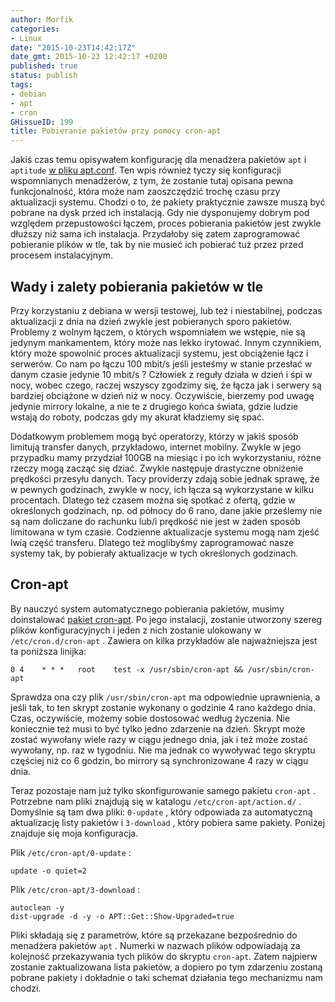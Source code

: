```yaml
---
author: Morfik
categories:
- Linux
date: "2015-10-23T14:42:17Z"
date_gmt: 2015-10-23 12:42:17 +0200
published: true
status: publish
tags:
- debian
- apt
- cron
GHissueID: 199
title: Pobieranie pakietów przy pomocy cron-apt
---
```


Jakiś czas temu opisywałem konfigurację dla menadżera pakietów `apt` i `aptitude` [w pliku
apt.conf][1]. Ten wpis również tyczy się konfiguracji wspomnianych menadżerów, z tym, że zostanie
tutaj opisana pewna funkcjonalność, która może nam zaoszczędzić trochę czasu przy aktualizacji
systemu. Chodzi o to, że pakiety praktycznie zawsze muszą być pobrane na dysk przed ich instalacją.
Gdy nie dysponujemy dobrym pod względem przepustowości łączem, proces pobierania pakietów jest
zwykle dłuższy niż sama ich instalacja. Przydałoby się zatem zaprogramować pobieranie plików w tle,
tak by nie musieć ich pobierać tuż przez przed procesem instalacyjnym.

<!--more-->
## Wady i zalety pobierania pakietów w tle

Przy korzystaniu z debiana w wersji testowej, lub też i niestabilnej, podczas aktualizacji z dnia na
dzień zwykle jest pobieranych sporo pakietów. Problemy z wolnym łączem, o których wspomniałem we
wstępie, nie są jedynym mankamentem, który może nas lekko irytować. Innym czynnikiem, który może
spowolnić proces aktualizacji systemu, jest obciążenie łącz i serwerów. Co nam po łączu 100 mbit/s
jeśli jesteśmy w stanie przesłać w danym czasie jedynie 10 mbit/s ? Człowiek z reguły działa w dzień
i śpi w nocy, wobec czego, raczej wszyscy zgodzimy się, że łącza jak i serwery są bardziej obciążone
w dzień niż w nocy. Oczywiście, bierzemy pod uwagę jedynie mirrory lokalne, a nie te z drugiego
końca świata, gdzie ludzie wstają do roboty, podczas gdy my akurat kładziemy się spać.

Dodatkowym problemem mogą być operatorzy, którzy w jakiś sposób limitują transfer danych,
przykładowo, internet mobilny. Zwykle w jego przypadku mamy przydział 100GB na miesiąc i po ich
wykorzystaniu, różne rzeczy mogą zacząć się dziać. Zwykle następuje drastyczne obniżenie prędkości
przesyłu danych. Tacy providerzy zdają sobie jednak sprawę, że w pewnych godzinach, zwykle w nocy,
ich łącza są wykorzystane w kilku procentach. Dlatego też czasem można się spotkać z ofertą, gdzie w
określonych godzinach, np. od północy do 6 rano, dane jakie prześlemy nie są nam doliczane do
rachunku lub/i prędkość nie jest w żaden sposób limitowana w tym czasie. Codzienne aktualizacje
systemu mogą nam zjeść lwią część transferu. Dlatego też moglibyśmy zaprogramować nasze systemy tak,
by pobierały aktualizacje w tych określonych godzinach.

## Cron-apt

By nauczyć system automatycznego pobierania pakietów, musimy doinstalować [pakiet cron-apt][2]. Po
jego instalacji, zostanie utworzony szereg plików konfiguracyjnych i jeden z nich zostanie ulokowany
w `/etc/cron.d/cron-apt` . Zawiera on kilka przykładów ale najważniejsza jest ta poniższa linijka:

    0 4    * * *   root    test -x /usr/sbin/cron-apt && /usr/sbin/cron-apt

Sprawdza ona czy plik `/usr/sbin/cron-apt` ma odpowiednie uprawnienia, a jeśli tak, to ten skrypt
zostanie wykonany o godzinie 4 rano każdego dnia. Czas, oczywiście, możemy sobie dostosować według
życzenia. Nie koniecznie też musi to być tylko jedno zdarzenie na dzień. Skrypt może zostać
wywołany wiele razy w ciągu jednego dnia, jak i też może zostać wywołany, np. raz w tygodniu. Nie
ma jednak co wywoływać tego skryptu częściej niż co 6 godzin, bo mirrory są synchronizowane 4 razy
w ciągu dnia.

Teraz pozostaje nam już tylko skonfigurowanie samego pakietu `cron-apt` . Potrzebne nam pliki
znajdują się w katalogu `/etc/cron-apt/action.d/` . Domyślnie są tam dwa pliki: `0-update` , który
odpowiada za automatyczną aktualizację listy pakietów i `3-download` , który pobiera same pakiety.
Poniżej znajduje się moja konfiguracja.

Plik `/etc/cron-apt/0-update` :

    update -o quiet=2

Plik `/etc/cron-apt/3-download` :

    autoclean -y
    dist-upgrade -d -y -o APT::Get::Show-Upgraded=true

Pliki składają się z parametrów, które są przekazane bezpośrednio do menadżera pakietów `apt` .
Numerki w nazwach plików odpowiadają za kolejność przekazywania tych plików do skryptu `cron-apt`.
Zatem najpierw zostanie zaktualizowana lista pakietów, a dopiero po tym zdarzeniu zostaną pobrane
pakiety i dokładnie o taki schemat działania tego mechanizmu nam chodzi.


[1]: /post/konfiguracja-apt-i-aptitude-w-pliku-apt-conf/
[2]: https://packages.debian.org/pl/sid/cron-apt
